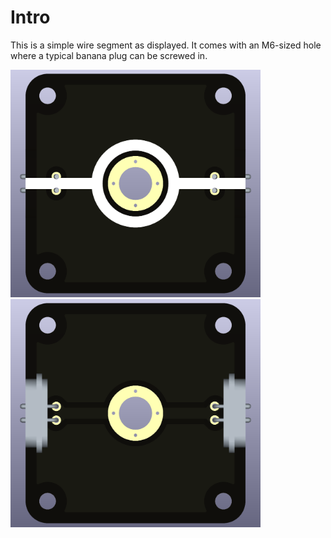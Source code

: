 # Intro  
This is a simple wire segment as displayed. It comes with an M6-sized hole where a typical banana plug can be screwed in.

<img src="wire-straight_node-voltage_TOP.png" alt="Circuit Diagram" width="400"> <img src="wire-straight_node-voltage_BOTTOM.png" alt="Circuit Diagram" width="400">
